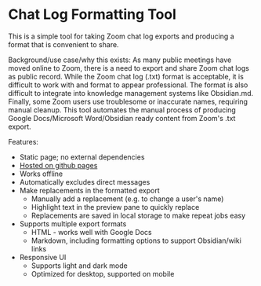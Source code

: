 # Chat Log Formatting Tool

This is a simple tool for taking Zoom chat log exports and producing a format that is convenient to share.

Background/use case/why this exists: As many public meetings have moved online to Zoom, there is a need to export and share Zoom chat logs as public record. While the Zoom chat log (.txt) format is acceptable, it is difficult to work with and format to appear professional. The format is also difficult to integrate into knowledge management systems like Obsidian.md. Finally, some Zoom users use troublesome or inaccurate names, requiring manual cleanup. This tool automates the manual process of producing Google Docs/Microsoft Word/Obsidian ready content from Zoom's .txt export.

Features:

- Static page; no external dependencies
- [Hosted on github pages](https://nathancastle.github.io/zoom-chat-tool/index.html)
- Works offline
- Automatically excludes direct messages
- Make replacements in the formatted export
    - Manually add a replacement (e.g. to change a user's name)
    - Highlight text in the preview pane to quickly replace
    - Replacements are saved in local storage to make repeat jobs easy
- Supports multiple export formats
    - HTML - works well with Google Docs
    - Markdown, including formatting options to support Obsidian/wiki links
- Responsive UI
    - Supports light and dark mode
    - Optimized for desktop, supported on mobile